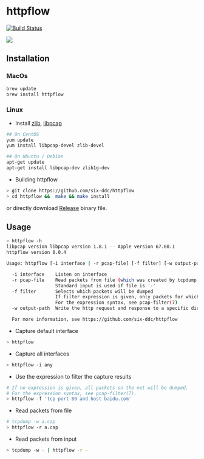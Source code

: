 # httpflow

[![Build Status](https://travis-ci.org/six-ddc/httpflow.svg?branch=master)](https://travis-ci.org/six-ddc/httpflow)

![](https://github.com/six-ddc/httpflow/blob/master/demo.gif?raw=true)

## Installation

### MacOs

```bash
brew update
brew install httpflow
```

### Linux

* Install [zlib](http://www.zlib.net/), [libpcap](http://www.tcpdump.org/)

```bash
## On CentOS
yum update
yum install libpcap-devel zlib-devel

## On Ubuntu / Debian
apt-get update
apt-get install libpcap-dev zlib1g-dev
```

* Building httpflow

```bash
> git clone https://github.com/six-ddc/httpflow
> cd httpflow &&  make && make install
```

or directly download [Release](https://github.com/six-ddc/httpflow/releases) binary file.

## Usage

```bash
> httpflow -h
libpcap version libpcap version 1.8.1 -- Apple version 67.60.1
httpflow version 0.0.4

Usage: httpflow [-i interface | -r pcap-file] [-f filter] [-w output-path]

  -i interface    Listen on interface
  -r pcap-file    Read packets from file (which was created by tcpdump with the -w option)
                  Standard input is used if file is '-'
  -f filter       Selects which packets will be dumped
                  If filter expression is given, only packets for which expression is 'true' will be dumped
                  For the expression syntax, see pcap-filter(7)
  -w output-path  Write the http request and response to a specific directory

  For more information, see https://github.com/six-ddc/httpflow

```

* Capture default interface

```bash
> httpflow
```

* Capture all interfaces

```bash
> httpflow -i any
```

* Use the expression to filter the capture results

```bash
# If no expression is given, all packets on the net will be dumped.
# For the expression syntax, see pcap-filter(7).
> httpflow -f 'tcp port 80 and host baidu.com'
```

* Read packets from file

```bash
# tcpdump -w a.cap
> httpflow -r a.cap
```

* Read packets from input

```bash
> tcpdump -w - | httpflow -r -
```
